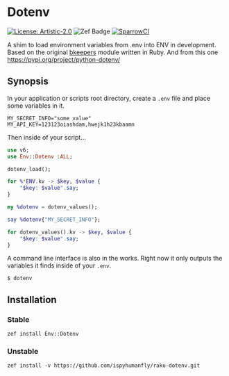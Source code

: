 # Dotenv

[![License: Artistic-2.0](https://img.shields.io/badge/License-Artistic%202.0-0298c3.svg)](https://opensource.org/licenses/Artistic-2.0)
![Zef Badge](https://raku.land/zef:ispyhumanfly/Env::Dotenv/badges/version)
[![SparrowCI](https://ci.sparrowhub.io/project/gh-ispyhumanfly-raku-dotenv/badge)](https://ci.sparrowhub.io)

A shim to load environment variables from .env into ENV in development. Based on the original [bkeepers](https://github.com/bkeepers/dotenv) module written in Ruby.
And from this one https://pypi.org/project/python-dotenv/

## Synopsis

In your application or scripts root directory, create a `.env` file and place some variables in it.

```shell
MY_SECRET_INFO="some value"
MY_API_KEY=123123oiashdam,hwejk1h23kbaamn
```

Then inside of your script...

```raku
use v6;
use Env::Dotenv :ALL;

dotenv_load();

for %*ENV.kv -> $key, $value {
    "$key: $value".say;
}

my %dotenv = dotenv_values();

say %dotenv{"MY_SECRET_INFO"};

for dotenv_values().kv -> $key, $value {
    "$key: $value".say;
}

```

A command line interface is also in the works. Right now it only outputs the variables it finds inside of your `.env`.

```shell
$ dotenv
```

## Installation

### Stable

```shell
zef install Env::Dotenv
```
### Unstable
```shell
zef install -v https://github.com/ispyhumanfly/raku-dotenv.git
```
